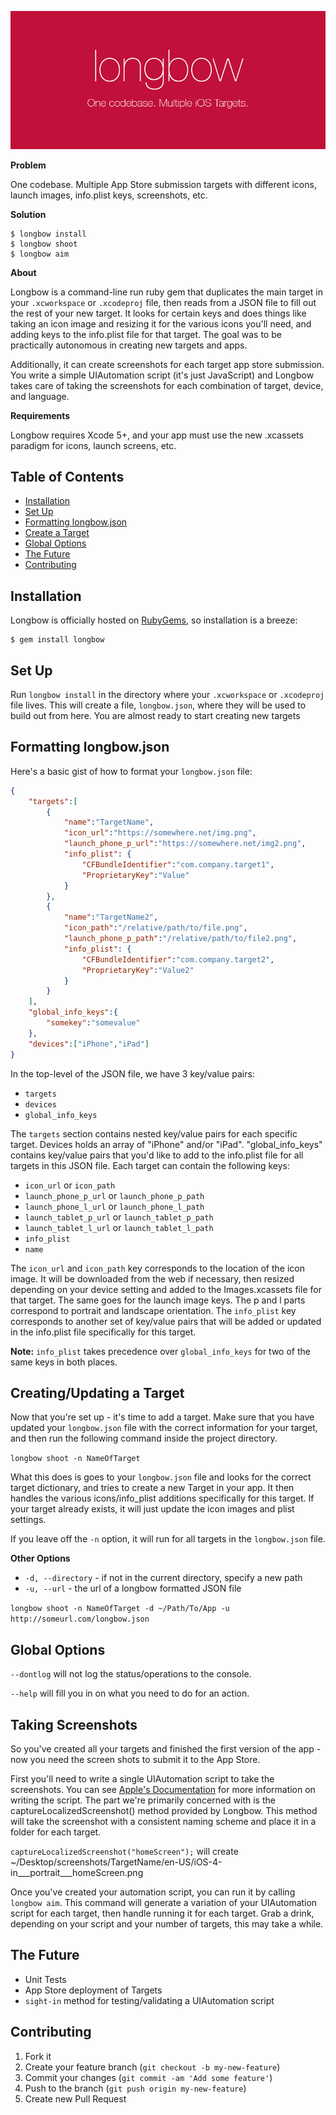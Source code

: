 ![banner](resources/banner.png)

**Problem**

One codebase. Multiple App Store submission targets with different icons, launch images, info.plist keys, screenshots, etc.

**Solution**

```
$ longbow install
$ longbow shoot
$ longbow aim
```

**About**

Longbow is a command-line run ruby gem that duplicates the main target in your `.xcworkspace` or `.xcodeproj` file, then reads from a JSON file to fill out the rest of your new target. It looks for certain keys and does things like taking an icon image and resizing it for the various icons you'll need, and adding keys to the info.plist file for that target. The goal was to be practically autonomous in creating new targets and apps.

Additionally, it can create screenshots for each target app store submission. You write a simple UIAutomation script (it's just JavaScript) and Longbow takes care of taking the screenshots for each combination of target, device, and language.

**Requirements**

Longbow requires Xcode 5+, and your app must use the new .xcassets paradigm for icons, launch screens, etc.

## Table of Contents

* [Installation](#installation)
* [Set Up](#set-up)
* [Formatting longbow.json](#formatting-longbow-json)
* [Create a Target](#create-a-target)
* [Global Options](#global-options)
* [The Future](#the-future)
* [Contributing](#contributing)

## Installation

Longbow is officially hosted on [RubyGems](http://rubygems.org/gems/longbow), so installation is a breeze:

    $ gem install longbow

## Set Up

Run `longbow install` in the directory where your `.xcworkspace` or `.xcodeproj` file lives. This will create a file, `longbow.json`, where they will be used to build out from here. You are almost ready to start creating new targets

## Formatting longbow.json

Here's a basic gist of how to format your `longbow.json` file:

```json
{
	"targets":[
		{
			"name":"TargetName",
			"icon_url":"https://somewhere.net/img.png",
			"launch_phone_p_url":"https://somewhere.net/img2.png",
			"info_plist": {
        		"CFBundleIdentifier":"com.company.target1",
            	"ProprietaryKey":"Value"
      		}
		},
		{
			"name":"TargetName2",
			"icon_path":"/relative/path/to/file.png",
			"launch_phone_p_path":"/relative/path/to/file2.png",
			"info_plist": {
        		"CFBundleIdentifier":"com.company.target2",
            	"ProprietaryKey":"Value2"
      		}
		}
	],
 	"global_info_keys":{
 		"somekey":"somevalue"
 	},
    "devices":["iPhone","iPad"]
}
```

In the top-level of the JSON file, we have 3 key/value pairs:

* `targets`
* `devices`
* `global_info_keys`

The `targets` section contains nested key/value pairs for each specific target. Devices holds an array of "iPhone" and/or "iPad". "global_info_keys" contains key/value pairs that you'd like to add to the info.plist file for all targets in this JSON file. Each target can contain the following keys:

* `icon_url` or `icon_path`
* `launch_phone_p_url` or `launch_phone_p_path`
* `launch_phone_l_url` or `launch_phone_l_path`
* `launch_tablet_p_url` or `launch_tablet_p_path`
* `launch_tablet_l_url` or `launch_tablet_l_path`
* `info_plist`
* `name`

The `icon_url` and `icon_path` key corresponds to the location of the icon image. It will be downloaded from the web if necessary, then resized depending on your device setting and added to the Images.xcassets file for that target. The same goes for the launch image keys. The p and l parts correspond to portrait and landscape orientation. The `info_plist` key corresponds to another set of key/value pairs that will be added or updated in the info.plist file specifically for this target.

**Note:** `info_plist` takes precedence over `global_info_keys` for two of the same keys in both places.

## Creating/Updating a Target

Now that you're set up - it's time to add a target. Make sure that you have updated your `longbow.json` file with the correct information for your target, and then run the following command inside the project directory.

`longbow shoot -n NameOfTarget`

What this does is goes to your `longbow.json` file and looks for the correct target dictionary, and tries to create a new Target in your app. It then handles the various icons/info_plist additions specifically for this target. If your target already exists, it will just update the icon images and plist settings.

If you leave off the `-n` option, it will run for all targets in the `longbow.json` file.

**Other Options**

* `-d, --directory` - if not in the current directory, specify a new path
* `-u, --url` - the url of a longbow formatted JSON file

`longbow shoot -n NameOfTarget -d ~/Path/To/App -u http://someurl.com/longbow.json`

## Global Options

`--dontlog` will not log the status/operations to the console.

`--help` will fill you in on what you need to do for an action.

## Taking Screenshots

So you've created all your targets and finished the first version of the app - now you need the screen shots to submit it to the App Store.

First you'll need to write a single UIAutomation script to take the screenshots. You can see [Apple's Documentation](https://developer.apple.com/library/ios/documentation/DeveloperTools/Reference/UIAutomationRef/_index.html) for more information on writing the script. The part we're primarily concerned with is the captureLocalizedScreenshot() method provided by Longbow. This method will take the screenshot with a consistent naming scheme and place it in a folder for each target.

`captureLocalizedScreenshot("homeScreen");` will create ~/Desktop/screenshots/TargetName/en-US/iOS-4-in\_\_\_portrait\_\_\_homeScreen.png

Once you've created your automation script, you can run it by calling `longbow aim`. This command will generate a variation of your UIAutomation script for each target, then handle running it for each target. Grab a drink, depending on your script and your number of targets, this may take a while.


## The Future

* Unit Tests
* App Store deployment of Targets
* `sight-in` method for testing/validating a UIAutomation script

## Contributing

1. Fork it
2. Create your feature branch (`git checkout -b my-new-feature`)
3. Commit your changes (`git commit -am 'Add some feature'`)
4. Push to the branch (`git push origin my-new-feature`)
5. Create new Pull Request
